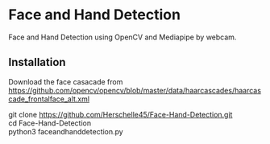 # Face and Hand Detection
Face and Hand Detection using OpenCV and Mediapipe by webcam. 

## Installation 

Download the face casacade from https://github.com/opencv/opencv/blob/master/data/haarcascades/haarcascade_frontalface_alt.xml

git clone https://github.com/Herschelle45/Face-Hand-Detection.git<br/>
cd Face-Hand-Detection<br/>
python3 faceandhanddetection.py
